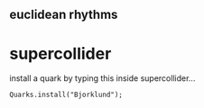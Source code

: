 euclidean rhythms
--------------------


supercollider
==

install a quark by typing this inside supercollider...

```supercollider
Quarks.install("Bjorklund");
```
